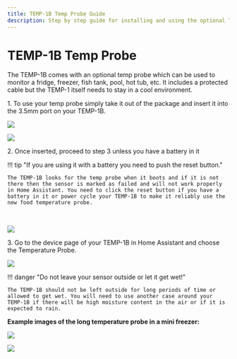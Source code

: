 ```yaml
---
title: TEMP-1B Temp Probe Guide
description: Step by step guide for installing and using the optional Temp Probe with the TEMP-1B.
---
```

# TEMP-1B Temp Probe

The TEMP-1B comes with an optional temp probe which can be used to monitor a fridge, freezer, fish tank, pool, hot tub, etc. It includes a protected cable but the TEMP-1 itself needs to stay in a cool environment.

1\. To use your temp probe simply take it out of the package and insert it into the 3.5mm port on your TEMP-1B.

![](assets/temp-probe-insert-1.jpg)

![](assets/temp-probe-fully-inserted.jpg)

2\. Once inserted, proceed to step 3 unless you have a battery in it

!!! tip "If you are using it with a battery you need to push the reset button."

    The TEMP-1B looks for the temp probe when it boots and if it is not there then the sensor is marked as failed and will not work properly in Home Assistant. You need to click the reset button if you have a battery in it or power cycle your TEMP-1B to make it reliably use the new food temperature probe.

&nbsp;

![](assets/temp1b-temp-probe-pic-1.jpg)

3\. Go to the device page of your TEMP-1B in Home Assistant and choose the Temperature Probe.

![](assets/temp1b-temp-probe-pic-1-1.png)

!!! danger "Do not leave your sensor outside or let it get wet!"

    The TEMP-1B should not be left outside for long periods of time or allowed to get wet. You will need to use another case around your TEMP-1B if there will be high moisture content in the air or if it is expected to rain.

**Example images of the long temperature probe in a mini freezer:**

![](assets/temp1b-temp-probe-freezer-pic-1.jpg)

![](assets/temp1b-temp-probe-freezer-pic-2.jpg)